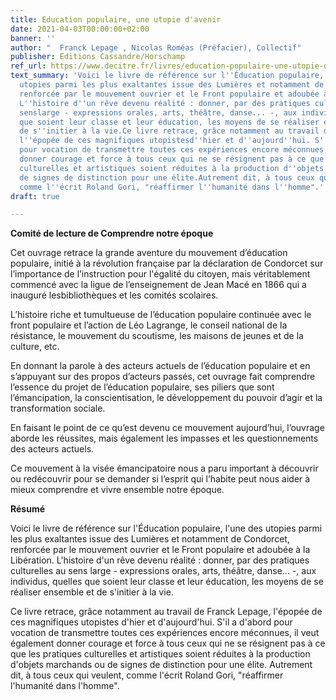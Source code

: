 ```yaml
---
title: Education populaire, une utopie d'avenir
date: 2021-04-03T00:00:00+02:00
banner: ''
author: "  Franck Lepage , Nicolas Roméas (Préfacier), Collectif"
publisher: Editions Cassandre/Horschamp
ref_url: https://www.decitre.fr/livres/education-populaire-une-utopie-d-avenir-9791020903822.html
text_summary: 'Voici le livre de référence sur l''Éducation populaire, l''une des
  utopies parmi les plus exaltantes issue des Lumières et notamment de Condorcet,
  renforcée par le mouvement ouvrier et le Front populaire et adoubée à la Libération.
  L''histoire d''un rêve devenu réalité : donner, par des pratiques culturelles au
  senslarge - expressions orales, arts, théâtre, danse... -, aux individus, quelles
  que soient leur classe et leur éducation, les moyens de se réaliser ensemble et
  de s''initier à la vie.Ce livre retrace, grâce notamment au travail de Franck Lepage,
  l''épopée de ces magnifiques utopistesd''hier et d''aujourd''hui. S''il a d''abord
  pour vocation de transmettre toutes ces expériences encore méconnues, il veut également
  donner courage et force à tous ceux qui ne se résignent pas à ce que les pratiques
  culturelles et artistiques soient réduites à la production d''objets marchands ou
  de signes de distinction pour une élite.Autrement dit, à tous ceux qui veulent,
  comme l''écrit Roland Gori, "réaffirmer l''humanité dans l''homme".'
draft: true

---
```

**Comité de lecture de Comprendre notre époque**

Cet ouvrage retrace la grande aventure du mouvement d’éducation populaire, initié à la révolution française par la déclaration de Condorcet sur l’importance de l’instruction pour l'​égalité du citoyen, mais véritablement commencé avec la ligue de l’enseignement de Jean Macé en 1866 qui a inauguré le​s​bibliothèques et les comités scolaires.

L’histoire riche et tumultueuse de l’éducation populaire continuée avec le front populaire et l’action de Léo Lagrange, le conseil national de la résistance, le mouvement du scoutisme, les maisons de jeunes et de la​ ​culture, etc.

En donnant la parole à des acteurs actuels de l’éducation populaire et en s’appuyant sur des propos d’acteurs passés, cet ouvrage fait comprendre l’essence du projet de l’éducation populaire, ses piliers que sont l’émancipation, la conscientisation, le développement du pouvoir d’agir et la transformation sociale.

En faisant le point de ce qu’est devenu ce mouvement aujourd’hui, l’ouvrage aborde les réussites, mais également les impasses et les questionnements des acteurs actuels.

Ce mouvement à la visée émancipatoire nous a paru important à découvrir ou redécouvrir pour se demander si l’esprit qui l’habite peut nous aider à mieux comprendre et vivre ensemble notre époque.

**Résumé**

Voici le livre de référence sur l'Éducation populaire, l'une des utopies parmi les plus exaltantes issue des Lumières et notamment de Condorcet, renforcée par le mouvement ouvrier et le Front populaire et adoubée à la Libération. L'histoire d'un rêve devenu réalité : donner, par des pratiques culturelles au sens large - expressions orales, arts, théâtre, danse... -, aux individus, quelles que soient leur classe et leur éducation, les moyens de se réaliser ensemble et de s'initier à la vie.

Ce livre retrace, grâce notamment au travail de Franck Lepage, l'épopée de ces magnifiques utopistes d'hier et d'aujourd'hui. S'il a d'abord pour vocation de transmettre toutes ces expériences encore méconnues, il veut également donner courage et force à tous ceux qui ne se résignent pas à ce que les pratiques culturelles et artistiques soient réduites à la production d'objets marchands ou de signes de distinction pour une élite. Autrement dit, à tous ceux qui veulent, comme l'écrit Roland Gori, "réaffirmer l'humanité dans l'homme".